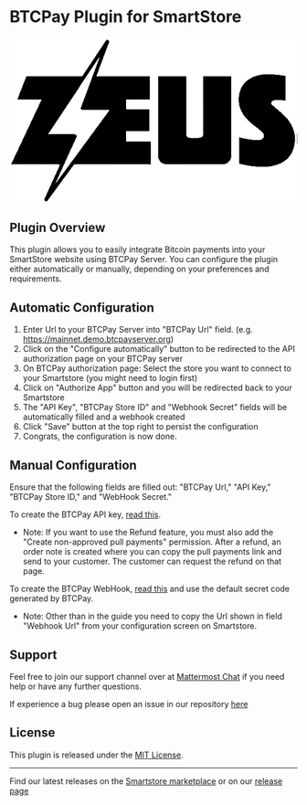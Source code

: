 # BTCPay Plugin for SmartStore

![BTCPay Server](https://github.com/btcpayserver/btcpayserver/raw/master/BTCPayServer/wwwroot/img/btc_pay_BG_twitter.png)

## Plugin Overview

This plugin allows you to easily integrate Bitcoin payments into your SmartStore website using BTCPay Server. You can configure the plugin either automatically or manually, depending on your preferences and requirements.

## Automatic Configuration

1. Enter Url to your BTCPay Server into "BTCPay Url" field. (e.g. https://mainnet.demo.btcpayserver.org)
2. Click on the "Configure automatically" button to be redirected to the API authorization page on your BTCPay server
3. On BTCPay authorization page: Select the store you want to connect to your Smartstore (you might need to login first)
4. Click on "Authorize App" button and you will be redirected back to your Smartstore
3. The "API Key", "BTCPay Store ID" and "Webhook Secret" fields will be automatically filled and a webhook created
4. Click "Save" button at the top right to persist the configuration
5. Congrats, the configuration is now done.


## Manual Configuration

Ensure that the following fields are filled out: "BTCPay Url," "API Key," "BTCPay Store ID," and "WebHook Secret."

To create the BTCPay API key, [read this](https://docs.btcpayserver.org/VirtueMart/#22-create-an-api-key-and-configure-permissions).
- Note: If you want to use the Refund feature, you must also add the "Create non-approved pull payments" permission. After a refund, an order note is created where you can copy the pull payments link and send to your customer. The customer can request the refund on that page.

To create the BTCPay WebHook, [read this](https://docs.btcpayserver.org/VirtueMart/#23-create-a-webhook-on-btcpay-server) and use the default secret code generated by BTCPay.
- Note: Other than in the guide you need to copy the Url shown in field "Webhook Url" from your configuration screen on Smartstore.

## Support

Feel free to join our support channel over at [Mattermost Chat](https://chat.btcpayserver.org/) if you need help or have any further questions.

If experience a bug please open an issue in our repository [here](https://github.com/btcpayserver/Smartstore.BTCPayServer/issues)

## License

This plugin is released under the [MIT License](LICENSE).

---
Find our latest releases on the [Smartstore marketplace](https://community.smartstore.com/index.php?/files/file/246-btcpay-server-for-smartstore/) or on our [release page](https://github.com/btcpayserver/Smartstore.BTCPayServer/releases)